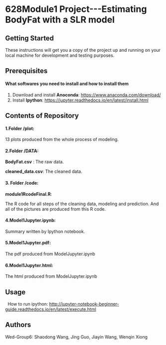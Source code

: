 # 628Module1 Project---Estimating BodyFat with a SLR model

## Getting Started
   These instructions will get you a copy of the project up and running on your local machine for development and testing purposes.
   
## Prerequisites
#### What softwares you need to install and how to install them
1. Download and install **Anoconda**:  https://www.anaconda.com/download/
2. Install **Ipython**:  https://jupyter.readthedocs.io/en/latest/install.html
         
        
## Contents of Repository
#### 1.Folder /plot: 

   13 plots produced from the whole process of modeling.
  
#### 2.Folder /DATA: 

   **BodyFat.csv** : The raw data.
  
   **cleaned_data.csv**: The cleaned data.
        
#### 3. Folder /code:

   **module1RcodeFinal.R**: 
   
   The R code for all steps of the cleaning data, modeling and prediction. And all of the pictures are produced from this R code.
  
#### 4.Model1Jupyter.ipynb:

   Summary written by Ipython notebook.
        
#### 5.Model1Jupyter.pdf:

   The pdf produced from ModelJupyter.ipynb     
        
#### 6.Model1Jupyter.html:

   The html produced from ModelJupyter.ipynb         
  
## Usage

   How to run ipython: http://jupyter-notebook-beginner-guide.readthedocs.io/en/latest/execute.html 


## Authors

   Wed-Group6: Shaodong Wang, Jing Guo, Jiayin Wang, Wenqin Xiong
